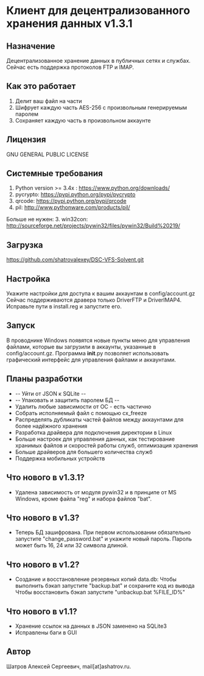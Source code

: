 # Клиент для децентрализованного хранения данных v1.3.1

## Назначение
Децентрализованное хранение данных в публичных сетях и службах. Сейчас есть поддержка протоколов FTP и IMAP.

## Как это работает
1. Делит ваш файл на части
2. Шифрует каждую часть AES-256 с произвольным генерируемым паролем
3. Сохраняет каждую часть в произвольном аккаунте

## Лицензия
GNU GENERAL PUBLIC LICENSE

## Системные требования
1. Python version >= 3.4x : https://www.python.org/downloads/
2. pycrypto: https://pypi.python.org/pypi/pycrypto
3. qrcode: https://pypi.python.org/pypi/qrcode
4. pil: http://www.pythonware.com/products/pil/

Больше не нужен:
3. win32con: http://sourceforge.net/projects/pywin32/files/pywin32/Build%20219/

## Загрузка
https://github.com/shatrovalexey/DSC-VFS-Solvent.git

## Настройка
Укажите настройки для доступа к вашим аккаунтам в config/account.gz Сейчас поддерживаются дравера только DriverFTP и DriverIMAP4.
Исправьте пути в install.reg и запустите его.

## Запуск
В проводнике Windows появятся новые пункты меню для управления файлами, которые вы загрузили в аккаунты, указанные в config/account.gz.
Программа __init__.py позволяет использовать графический интерфейс для управления файлами и аккаунтами.

## Планы разработки
* -- Уйти от JSON к SQLite --
* -- Упаковать и защитить паролем БД --
* Удалить любые зависимости от ОС - есть частично
* Собрать исполняемый файл с помощью cx_freeze
* Распределять дубликаты частей файлов между аккаунтами для более надёжного хранения
* Разработка драйвера для подключения директории в Linux
* Больше настроек для управления данных, как тестирование хранимых файлов и скоростей работы служб, оптимизация хранения
* Больше драйверов для большего количества служб
* Поддержка мобильных устройств

## Что нового в v1.3.1?
* Удалена зависимость от модуля pywin32 и в принципе от MS Windows, кроме файла "reg" и набора файлов "bat".

## Что нового в v1.3?
* Теперь БД зашифрована. При первом использовании обязательно запустите "change_password.bat" и укажите новый пароль.
Пароль может быть 16, 24 или 32 символа длиной.

## Что нового в v1.2?
* Создание и восстановление резервных копий data.db:
Чтобы выполнить бэкап запустите "backup.bat" и сохраните код из вывода
Чтобы восстановить бэкап запустите "unbackup.bat %FILE_ID%"

## Что нового в v1.1?
* Хранение ссылок на данных в JSON заменено на SQLite3
* Исправлены баги в GUI

## Автор

Шатров Алексей Сергеевич, mail[аt]ashatrov.ru.
